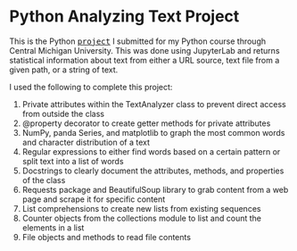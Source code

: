 # Python Analyzing Text Project
This is the Python <kbd>[project](/Mike-Analyzing-Text.ipynb)</kbd> I submitted for my Python course through Central Michigan University. This was done using JupyterLab and returns statistical information about text from either a URL source, text file from a given path, or a string of text.

I used the following to complete this project:
1. Private attributes within the TextAnalyzer class to prevent direct access from outside the class
2. @property decorator to create getter methods for private attributes
3. NumPy, panda Series, and matplotlib to graph the most common words and character distribution of a text
4. Regular expressions to either find words based on a certain pattern or split text into a list of words
5. Docstrings to clearly document the attributes, methods, and properties of the class
6. Requests package and BeautifulSoup library to grab content from a web page and scrape it for specific content
7. List comprehensions to create new lists from existing sequences
8. Counter objects from the collections module to list and count the elements in a list
9. File objects and methods to read file contents
